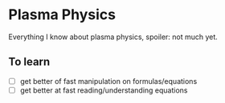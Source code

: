 # Plasma Physics
Everything I know about plasma physics, spoiler: not much yet.

## To learn
- [ ] get better of fast manipulation on formulas/equations
- [ ] get better at fast reading/understanding equations